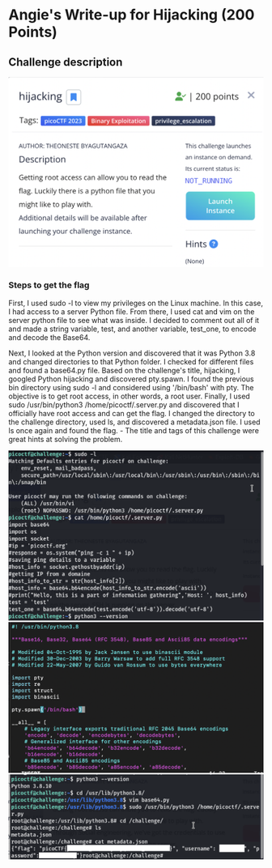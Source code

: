 <h1> Angie's Write-up for Hijacking (200 Points) </h1>

<h2>Challenge description</h2>

<img width="700" alt="binary challenge" src="https://github.com/angietechcafe/CTFWriteUps/blob/main/PicoCTF/Binary%20Exploitation/hijacking.png?raw=true">

<h3>Steps to get the flag</h3>

<p>First, I used sudo -l to view my privileges on the Linux machine. In this case, I had access to a server Python file. From there, I used cat and vim on the server python file to see what was inside. I decided to comment out all of it and made a string variable, test, and another variable, test_one, to encode and decode the Base64. 

Next, I looked at the Python version and discovered that it was Python 3.8 and changed directories to that Python folder. I checked for different files and found a base64.py file. Based on the challenge's title, hijacking, I googled Python hijacking and discovered pty.spawn. I found the previous bin directory using sudo -l and considered using '/bin/bash' with pty. The objective is to get root access, in other words, a root user. Finally, I used sudo /usr/bin/python3 /home/picoctf/.server.py and discovered that I officially have root access and can get the flag. I changed the directory to the challenge directory, used ls, and discovered a metadata.json file. I used ls once again and found the flag. - The title and tags of this challenge were great hints at solving the problem. </p>

<img width="700" alt="hijacking_one" src="https://github.com/angietechcafe/CTFWriteUps/blob/main/PicoCTF/Binary%20Exploitation/hijacking_one.png?raw=true">
<img width="700" alt="hijacking_two" src="https://github.com/angietechcafe/CTFWriteUps/blob/main/PicoCTF/Binary%20Exploitation/py_hijacking_three.png?raw=true">
<img width="700" alt="hijacking_three" src="https://github.com/angietechcafe/CTFWriteUps/blob/main/PicoCTF/Binary%20Exploitation/hijacking_two.png?raw=true">

